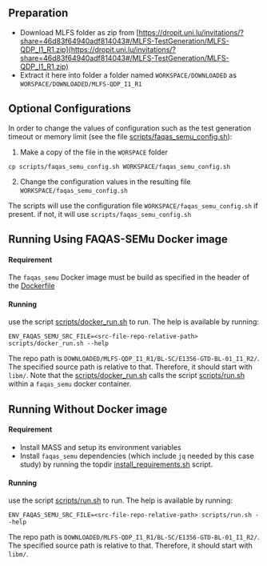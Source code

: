 
## Preparation
- Download MLFS folder as zip from [https://dropit.uni.lu/invitations/?share=46d83f64940adf814043#/MLFS-TestGeneration/MLFS-QDP_I1_R1.zip](https://dropit.uni.lu/invitations/?share=46d83f64940adf814043#/MLFS-TestGeneration/MLFS-QDP_I1_R1.zip)
- Extract it here into folder a folder named `WORKSPACE/DOWNLOADED` as `WORSPACE/DOWNLOADED/MLFS-QDP_I1_R1`

## Optional Configurations
In order to change the values of configuration such as the test generation timeout or memory limit (see the file [scripts/faqas_semu_config.sh](scripts/faqas_semu_config.sh)):

1. Make a copy of the file in the `WORSPACE` folder
```
cp scripts/faqas_semu_config.sh WORKSPACE/faqas_semu_config.sh
```

2. Change the configuration values in the resulting file `WORKSPACE/faqas_semu_config.sh`

The scripts will use the configuration file `WORKSPACE/faqas_semu_config.sh` if present. if not, it will use `scripts/faqas_semu_config.sh`

## Running Using FAQAS-SEMu Docker image
#### Requirement
The `faqas_semu` Docker image must be build as specified in the header of the [Dockerfile](../../Dockerfile)

#### Running
use the script [scripts/docker_run.sh](scripts/docker_run.sh) to run. The help is available by running:
```
ENV_FAQAS_SEMU_SRC_FILE=<src-file-repo-relative-path> scripts/docker_run.sh --help
```
The repo path is `DOWNLOADED/MLFS-QDP_I1_R1/BL-SC/E1356-GTD-BL-01_I1_R2/`. The specified source path is relative to that. Therefore, it should start with `libm/`.
Note that the [scripts/docker_run.sh](scripts/docker_run.sh) calls the script [scripts/run.sh](scripts/run.sh) within a `faqas_semu` docker container.

## Running Without Docker image
#### Requirement
- Install MASS and setup its environment variables
- Install `faqas_semu` dependencies (which include `jq` needed by this case study) by running the topdir [install_requirements.sh](../../install_requirements.sh) script.

#### Running
use the script [scripts/run.sh](scripts/run.sh) to run. The help is available by running:
```
ENV_FAQAS_SEMU_SRC_FILE=<src-file-repo-relative-path> scripts/run.sh --help
```
The repo path is `DOWNLOADED/MLFS-QDP_I1_R1/BL-SC/E1356-GTD-BL-01_I1_R2/`. The specified source path is relative to that. Therefore, it should start with `libm/`.